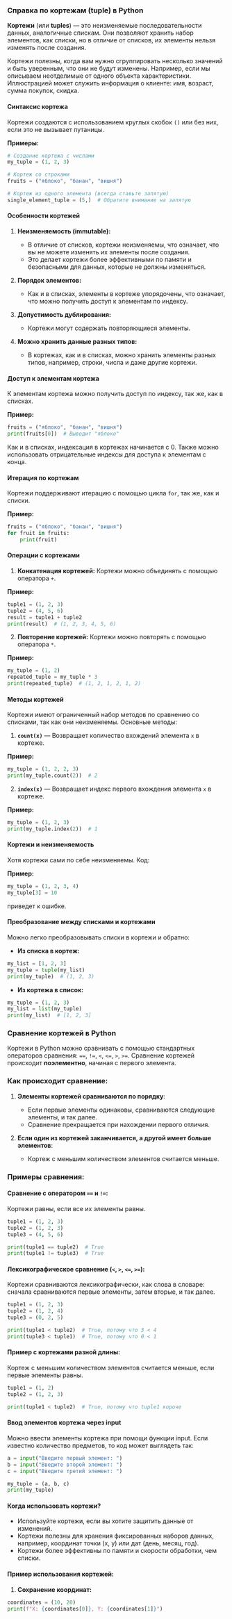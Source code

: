 ### Справка по кортежам (tuple) в Python

**Кортежи** (или **tuples**) — это неизменяемые последовательности данных, аналогичные спискам. Они позволяют хранить набор элементов, как списки, но в отличие от списков, их элементы нельзя изменять после создания.

Кортежи полезны, когда вам нужно сгруппировать несколько значений и быть уверенным, что они не будут изменены. Например, если мы описываем неотделимые от одного объекта характеристики. Иллюстрацией может служить информация о клиенте: имя, возраст, сумма покупок, скидка.


#### Синтаксис кортежа

Кортежи создаются с использованием круглых скобок `()` или без них, если это не вызывает путаницы.

**Примеры:**
```python
# Создание кортежа с числами
my_tuple = (1, 2, 3)

# Кортеж со строками
fruits = ("яблоко", "банан", "вишня")

# Кортеж из одного элемента (всегда ставьте запятую)
single_element_tuple = (5,)  # Обратите внимание на запятую
```

#### Особенности кортежей

1. **Неизменяемость (immutable):**
   - В отличие от списков, кортежи неизменяемы, что означает, что вы не можете изменять их элементы после создания.
   - Это делает кортежи более эффективными по памяти и безопасными для данных, которые не должны изменяться.

2. **Порядок элементов:**
   - Как и в списках, элементы в кортеже упорядочены, что означает, что можно получить доступ к элементам по индексу.

3. **Допустимость дублирования:**
   - Кортежи могут содержать повторяющиеся элементы.
   
4. **Можно хранить данные разных типов:**
   - В кортежах, как и в списках, можно хранить элементы разных типов, например, строки, числа и даже другие кортежи.

#### Доступ к элементам кортежа

К элементам кортежа можно получить доступ по индексу, так же, как в списках.

**Пример:**
```python
fruits = ("яблоко", "банан", "вишня")
print(fruits[0])  # Выводит "яблоко"
```

Как и в списках, индексация в кортежах начинается с 0. Также можно использовать отрицательные индексы для доступа к элементам с конца.

#### Итерация по кортежам

Кортежи поддерживают итерацию с помощью цикла `for`, так же, как и списки.

**Пример:**
```python
fruits = ("яблоко", "банан", "вишня")
for fruit in fruits:
    print(fruit)
```

#### Операции с кортежами

1. **Конкатенация кортежей:** Кортежи можно объединять с помощью оператора `+`.

**Пример:**
```python
tuple1 = (1, 2, 3)
tuple2 = (4, 5, 6)
result = tuple1 + tuple2
print(result)  # (1, 2, 3, 4, 5, 6)
```

2. **Повторение кортежей:** Кортежи можно повторять с помощью оператора `*`.

**Пример:**
```python
my_tuple = (1, 2)
repeated_tuple = my_tuple * 3
print(repeated_tuple)  # (1, 2, 1, 2, 1, 2)
```

#### Методы кортежей

Кортежи имеют ограниченный набор методов по сравнению со списками, так как они неизменяемы. Основные методы:

1. **`count(x)`** — Возвращает количество вхождений элемента `x` в кортеже.

**Пример:**
```python
my_tuple = (1, 2, 2, 3)
print(my_tuple.count(2))  # 2
```

2. **`index(x)`** — Возвращает индекс первого вхождения элемента `x` в кортеже.

**Пример:**
```python
my_tuple = (1, 2, 3)
print(my_tuple.index(2))  # 1
```

#### Кортежи и неизменяемость

Хотя кортежи сами по себе неизменяемы. Код:

**Пример:**
```python
my_tuple = (1, 2, 3, 4)
my_tuple[3] = 10 
```
приведет к ошибке.

#### Преобразование между списками и кортежами

Можно легко преобразовывать списки в кортежи и обратно:

- **Из списка в кортеж:**

```python
my_list = [1, 2, 3]
my_tuple = tuple(my_list)
print(my_tuple)  # (1, 2, 3)
```

- **Из кортежа в список:**

```python
my_tuple = (1, 2, 3)
my_list = list(my_tuple)
print(my_list)  # [1, 2, 3]
```


### Сравнение кортежей в Python

Кортежи в Python можно сравнивать с помощью стандартных операторов сравнения: `==`, `!=`, `<`, `<=`, `>`, `>=`. Сравнение кортежей происходит **поэлементно**, начиная с первого элемента.

### Как происходит сравнение:

1. **Элементы кортежей сравниваются по порядку**:
   - Если первые элементы одинаковы, сравниваются следующие элементы, и так далее.
   - Сравнение прекращается при нахождении первого отличия.

2. **Если один из кортежей заканчивается, а другой имеет больше элементов**:
   - Кортеж с меньшим количеством элементов считается меньше.

### Примеры сравнения:

#### Сравнение с оператором `==` и `!=`:
Кортежи равны, если все их элементы равны.

```python
tuple1 = (1, 2, 3)
tuple2 = (1, 2, 3)
tuple3 = (4, 5, 6)

print(tuple1 == tuple2)  # True
print(tuple1 != tuple3)  # True
```

#### Лексикографическое сравнение (`<`, `>`, `<=`, `>=`):
Кортежи сравниваются лексикографически, как слова в словаре: сначала сравниваются первые элементы, затем вторые, и так далее.

```python
tuple1 = (1, 2, 3)
tuple2 = (1, 2, 4)
tuple3 = (0, 2, 5)

print(tuple1 < tuple2)  # True, потому что 3 < 4
print(tuple3 < tuple1)  # True, потому что 0 < 1
```

#### Пример с кортежами разной длины:
Кортеж с меньшим количеством элементов считается меньше, если первые элементы равны.

```python
tuple1 = (1, 2)
tuple2 = (1, 2, 3)

print(tuple1 < tuple2)  # True, потому что tuple1 короче
```


#### Ввод элементов кортежа через input
Можно ввести элементы кортежа при помощи функции input. Если известно количество предметов, то код может выглядеть так:

```python
a = input("Введите первый элемент: ")
b = input("Введите второй элемент: ")
c = input("Введите третий элемент: ")

my_tuple = (a, b, c)
print(my_tuple)
```

#### Когда использовать кортежи?

- Используйте кортежи, если вы хотите защитить данные от изменений.
- Кортежи полезны для хранения фиксированных наборов данных, например, координат точки (x, y) или дат (день, месяц, год).
- Кортежи более эффективны по памяти и скорости обработки, чем списки.

#### Пример использования кортежей:

1. **Сохранение координат:**

```python
coordinates = (10, 20)
print(f"X: {coordinates[0]}, Y: {coordinates[1]}")
```
